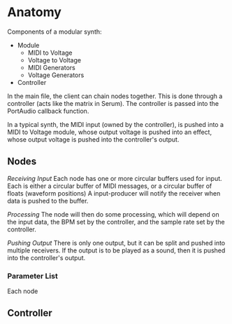 # Anatomy

Components of a modular synth:
- Module
    - MIDI to Voltage
    - Voltage to Voltage
    - MIDI Generators
    - Voltage Generators
- Controller

In the main file, the client can chain nodes together.
This is done through a controller (acts like the matrix in Serum).
The controller is passed into the PortAudio callback function.

In a typical synth, the MIDI input (owned by the controller), is pushed into 
a MIDI to Voltage module, whose output voltage is pushed into an effect,
whose output voltage is pushed into the controller's output.

## Nodes
*Receiving Input*
Each node has one or more circular buffers used for input.
Each is either a circular buffer of MIDI messages, or a circular buffer of floats (waveform positions)
A input-producer will notify the receiver when data is pushed to the buffer.

*Processing*
The node will then do some processing, which will depend on the input data,
the BPM set by the controller, and the sample rate set by the controller.

*Pushing Output*
There is only one output, but it can be split and pushed into multiple receivers.
If the output is to be played as a sound, then it is pushed into the controller's output.

### Parameter List
Each node

## Controller


